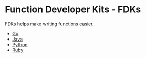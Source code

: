 # Function Developer Kits - FDKs

FDKs helps make writing functions easier.

* [Go](https://github.com/fnproject/fdk-go)
* [Java](https://github.com/fnproject/fdk-java)
* [Python](https://github.com/fnproject/fdk-python)
* [Ruby](https://github.com/fnproject/fdk-ruby)
